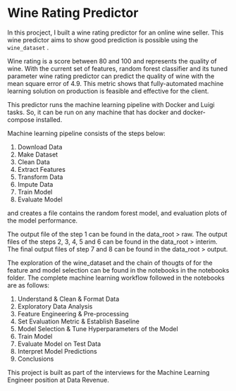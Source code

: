 # Wine Rating Predictor

In this procject, I built a wine rating predictor for an online wine seller. This wine predictor aims to show good prediction is possible using the ```wine_dataset``` . 

Wine rating is a score between 80 and 100 and represents the quality of wine. With the current set of features, random forest classifier and its tuned parameter wine rating predictor can predict the quality of wine with the mean square error of 4.9. This metric shows that fully-automated machine learning solution on production is feasible and effective for the client.

This predictor runs the machine learning pipeline with Docker and Luigi tasks. So, it can be run on any machine that has docker and docker-compose installed.

Machine learning pipeline consists of the steps below:

1. Download Data
2. Make Dataset
3. Clean Data
4. Extract Features
5. Transform Data
6. Impute Data
7. Train Model
8. Evaluate Model

and creates a file contains the random forest model, and evaluation plots of the model performance.

The output file of the step 1 can be found in the data_root > raw. The output files of the steps 2, 3, 4, 5 and 6 can be found in the data_root > interim. The final output files of step 7 and 8 can be found in the data_root > output.

The exploration of the wine_dataset and the chain of thougts of for the feature and model selection can be found in the notebooks in the notebooks folder. The complete machine learning workflow followed in the notebooks are as follows:

1. Understand & Clean & Format Data
2. Exploratory Data Analysis
3. Feature Engineering & Pre-processing
4. Set Evaluation Metric & Establish Baseline
5. Model Selection & Tune Hyperparameters of the Model
6. Train Model
7. Evaluate Model on Test Data
8. Interpret Model Predictions
9. Conclusions

This project is built as part of the interviews for the Machine Learning Engineer position at Data Revenue.

